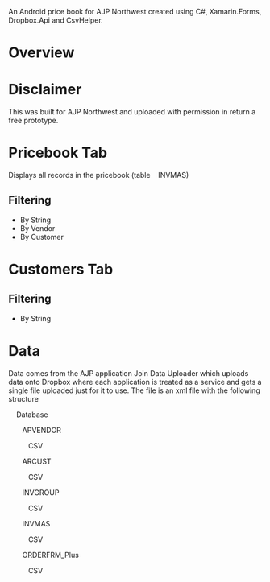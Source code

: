 An Android price book for AJP Northwest created using C#, Xamarin.Forms, Dropbox.Api and CsvHelper.

# Overview


# Disclaimer
This was built for AJP Northwest and uploaded with permission in return a free prototype.


# Pricebook Tab
Displays all records in the pricebook (table&nbsp;&nbsp;&nbsp; INVMAS)

## Filtering
* By String
* By Vendor
* By Customer

# Customers Tab

## Filtering
* By String

# Data
Data comes from the AJP application Join Data Uploader which uploads data onto Dropbox where each application is treated as a service and gets a single file uploaded just for it to use.
The file is an xml file with the following structure 

&nbsp;&nbsp;&nbsp; Database

&nbsp;&nbsp;&nbsp;&nbsp;&nbsp;&nbsp; APVENDOR

&nbsp;&nbsp;&nbsp;&nbsp;&nbsp;&nbsp;&nbsp;&nbsp;&nbsp; CSV

&nbsp;&nbsp;&nbsp;&nbsp;&nbsp;&nbsp; ARCUST

&nbsp;&nbsp;&nbsp;&nbsp;&nbsp;&nbsp;&nbsp;&nbsp;&nbsp; CSV

&nbsp;&nbsp;&nbsp;&nbsp;&nbsp;&nbsp; INVGROUP

&nbsp;&nbsp;&nbsp;&nbsp;&nbsp;&nbsp;&nbsp;&nbsp;&nbsp; CSV

&nbsp;&nbsp;&nbsp;&nbsp;&nbsp;&nbsp; INVMAS

&nbsp;&nbsp;&nbsp;&nbsp;&nbsp;&nbsp;&nbsp;&nbsp;&nbsp; CSV

&nbsp;&nbsp;&nbsp;&nbsp;&nbsp;&nbsp; ORDERFRM_Plus

&nbsp;&nbsp;&nbsp;&nbsp;&nbsp;&nbsp;&nbsp;&nbsp;&nbsp; CSV